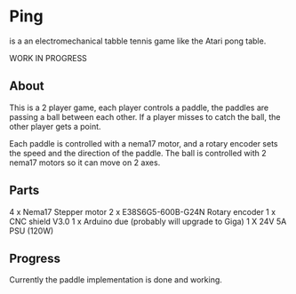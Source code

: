 # Ping

is a an electromechanical tabble tennis game like the Atari pong table.

WORK IN PROGRESS

## About

This is a 2 player game, each player controls a paddle, the paddles are passing a ball between each other. If a player misses to catch the ball, the other player gets a point.

Each paddle is controlled with a nema17 motor, and a rotary encoder sets the speed and the direction of the paddle. The ball is controlled with 2 nema17 motors so it can move on 2 axes.

## Parts

4 x Nema17 Stepper motor
2 x E38S6G5-600B-G24N Rotary encoder
1 x CNC shield V3.0
1 x Arduino due (probably will upgrade to Giga)
1 X 24V 5A PSU (120W)

## Progress

Currently the paddle implementation is done and working.